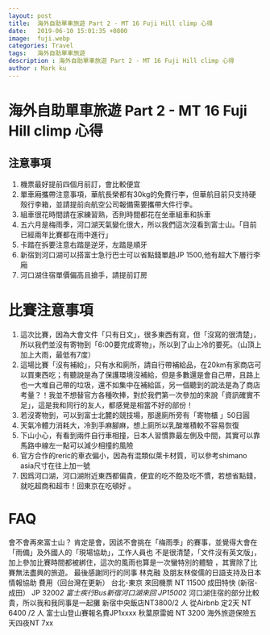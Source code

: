 ```yaml
---
layout: post
title:  海外自助單車旅遊 Part 2 - MT 16 Fuji Hill climp 心得
date:   2019-06-10 15:01:35 +0800
image:  fuji.webp
categories: Travel
tags:   海外自助單車旅遊
description : 海外自助單車旅遊 Part 2 - MT 16 Fuji Hill climp 心得
author : Mark ku
---
```

# 海外自助單車旅遊 Part 2 - MT 16 Fuji Hill climp 心得

## 注意事項
1. 機票最好提前四個月前訂，會比較便宜
2. 單車廂攜帶注意事項，華航長榮都有30kg的免費行李，但華航目前只支持硬殼行李箱，並請提前向航空公司報備需要攜帶大件行李。
4. 組車很花時間請在家練習熟，否則時間都花在坐車組車和拆車
5. 五六月是梅雨季，河口湖天氣變化很大，所以我們這次沒看到富士山。「目前已經兩年比賽都在雨中進行」
6. 卡踏在拆要注意右踏是逆牙，左踏是順牙
7. 新宿到河口湖可以搭富士急行巴士可以省點錢單趟JP 1500,他有超大下層行李廂
8. 河口湖住宿單價偏高且搶手，請提前訂房

# 比賽注意事項
1. 這次比賽，因為大會文件「只有日文」，很多東西有寫，但「沒寫的很清楚」，所以我們並沒有寄物到「6:00要完成寄物」，所以到了山上冷的要死。（山頂上加上大雨，最低有7度）
2. 這場比賽「沒有補給」，只有水和廁所，請自行帶補給品，在20km有家商店可以買東西吃；有聽說是為了保護環境沒補給，但是多數還是會自己帶，且路上也一大堆自己帶的垃圾，還不如集中在補給區，另一個聽到的說法是為了商店考量？！我並不想替官方各種吹捧，對於我們第一次參加的來說「資訊確實不足」，這是我和同行的友人，都感覺是相當不好的部份！
3. 若沒寄物到，可以到富士北麓的競技場，那邊廁所旁有「寄物櫃 」50日圓
4. 天氣冷體力消耗大，冷到手麻腳麻，想上廁所以乳酸堆積較不容易恢復
5. 下山小心，有看到兩件自行車相撞，日本人習慣靠最左側及中間，其實可以靠馬路中線左一點可以減少相撞的風險
6. 官方合作的reric的車衣偏小，因為有混類似萊卡材質，可以參考shimano asia尺寸在往上加一號
7. 因爲河口湖，河口湖附近東西都偏貴，便宜的吃不飽及吃不慣，若想省點錢，就吃超商和超市！回東京在吃頓好 。
# FAQ
會不會再來富士山？
肯定是會，因該不會挑在「梅雨季」的賽事，並覺得大會在「雨備」及外國人的「現場協助」，工作人員也
不是很清楚，「文件沒有英文版」，加上參加比賽時間都被綁住，這次的風雨也算是一次蠻特別的體驗
，其實除了比賽無法盡興的旅遊。
最後感謝同行的同事 林克融 及朋友林俊儒的日語支持及日本情報協助
費用（回台灣在更新）
台北-東京 來回機票  NT 11500
成田特快 (新宿-成田） JP 3200*2 
富士疾行Bus新宿河口湖來回 JP1500*2
河口湖住宿的部分比較貴，所以我和我同事是一起攤
新宿中央飯店NT3800/2 人
從Airbnb 定2天 NT 6400 /2 人
富士山登山賽報名費JP1xxxx
秋葉原雷姆 NT 3200
海外旅遊保險五天四夜NT 7xx
